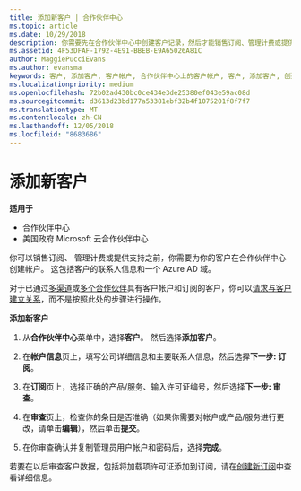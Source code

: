 ```yaml
---
title: 添加新客户 | 合作伙伴中心
ms.topic: article
ms.date: 10/29/2018
description: 你需要先在合作伙伴中心中创建客户记录，然后才能销售订阅、管理计费或提供支持。 这包括客户的联系人信息和一个 Azure AD 域。
ms.assetid: 4F53DFAF-1792-4E91-BBEB-E9A65026A81C
author: MaggiePucciEvans
ms.author: evansma
keywords: 客户, 添加客户, 客户帐户, 合作伙伴中心上的客户帐户, 客户, 添加客户, 创建客户帐户
ms.localizationpriority: medium
ms.openlocfilehash: 72b02ad430bc0ce434e3de25380ef043e59ac08d
ms.sourcegitcommit: d3613d23bd177a53381ebf32b4f1075201f8f7f7
ms.translationtype: MT
ms.contentlocale: zh-CN
ms.lasthandoff: 12/05/2018
ms.locfileid: "8683686"
---
```

# <a name="add-a-new-customer"></a>添加新客户

**适用于**

-  合作伙伴中心
-  美国政府 Microsoft 云合作伙伴中心



你可以销售订阅、 管理计费或提供支持之前，你需要为你的客户在合作伙伴中心创建帐户。 这包括客户的联系人信息和一个 Azure AD 域。

对于已通过[多渠道](multichannel.md)或[多个合作伙伴](multipartner.md)具有客户帐户和订阅的客户，你可以[请求与客户建立关系](request-a-relationship-with-a-customer.md)，而不是按照此处的步骤进行操作。

**添加新客户**

1.  从**合作伙伴中心**菜单中，选择**客户**。 然后选择**添加客户**。

2.  在**帐户信息**页上，填写公司详细信息和主要联系人信息，然后选择**下一步: 订阅**。

3.  在**订阅**页上，选择正确的产品/服务、输入许可证编号，然后选择**下一步: 审查**。

4.  在**审查**页上，检查你的条目是否准确（如果你需要对帐户或产品/服务进行更改，请单击**编辑**），然后单击**提交**。

5.  在你审查确认并复制管理员用户帐户和密码后，选择**完成**。

若要在以后审查客户数据，包括将加载项许可证添加到订阅，请在[创建新订阅](create-a-new-subscription.md)中查看详细信息。

 

 



